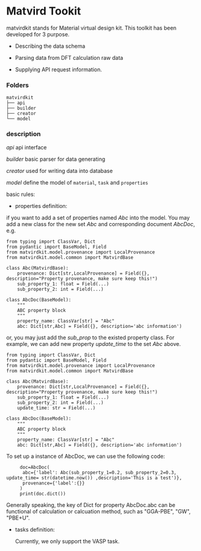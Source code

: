 #  Matvird Tookit

matvirdkit stands for Material virtual design kit. This toolkit has been developed for 3 purpose. 

* Describing the data schema

* Parsing data from DFT calculation raw data

* Supplying API request information.

### Folders
```
matvirdkit
├── api
├── builder
├── creator
└── model

```

### description

*api*     api interface 

*builder* basic parser for data generating

*creator* used for writing data into database

*model*   define the model of `material`,  `task` and `properties`
         

basic rules:

* properties definition: 
 
if you want to add a set of properties named  *Abc* into the model. You may add a new class
for the new set *Abc* and corresponding document *AbcDoc*, e.g.

```
from typing import ClassVar, Dict
from pydantic import BaseModel, Field
from matvirdkit.model.provenance import LocalProvenance
from matvirdkit.model.common import MatvirdBase

class Abc(MatvirdBase):
    provenance: Dict[str,LocalProvenance] = Field({}, description="Property provenance, make sure keep this!")
    sub_property_1: float = Field(...)
    sub_property_2: int = Field(...)

class AbcDoc(BaseModel):
    """
    ABC property block
    """
    property_name: ClassVar[str] = "Abc"
    abc: Dict[str,Abc] = Field({}, description='abc information')
```

or, you may just add the *sub_prop* to the existed property class. For example,
we can add new property *update_time* to the set *Abc* above. 

```
from typing import ClassVar, Dict
from pydantic import BaseModel, Field
from matvirdkit.model.provenance import LocalProvenance
from matvirdkit.model.common import MatvirdBase

class Abc(MatvirdBase):
    provenance: Dict[str,LocalProvenance] = Field({}, description="Property provenance, make sure keep this!")
    sub_property_1: float = Field(...)
    sub_property_2: int = Field(...)
    update_time: str = Field(...)

class AbcDoc(BaseModel):
    """
    ABC property block
    """
    property_name: ClassVar[str] = "Abc"
    abc: Dict[str,Abc] = Field({}, description='abc information')
```
To set up a instance of AbcDoc, we can use the following code:

```
     doc=AbcDoc(
      abc={'label': Abc(sub_property_1=0.2, sub_property_2=0.3, update_time= str(datetime.now()) ,description='This is a test')},
      provenance={'label':{}}
     )
     print(doc.dict())
```
Generally speaking, the key of Dict for property AbcDoc.abc can be functional of calculation or calcuation method,
such as "GGA-PBE", "GW", "PBE+U".

* tasks definition: 
 
  Currently, we only support the VASP task. 
